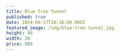 ```yaml
---
title: Blue Tree Tunnel
published: true
date: 2024-09-17T10:38:00.000Z
featured_image: /img/blue-tree-tunnel.jpg
height: 40
width: 30
price: 900
---
```

